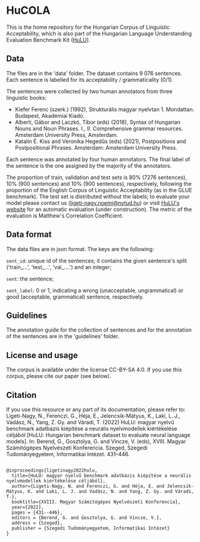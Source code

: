 # HuCOLA
This is the home repository for the Hungarian Corpus of Linguistic Acceptability, which is also part of the Hungarian Language Understanding Evaluation Benchmark Kit ([HuLU](hulu.nytud.hu)). 

## Data

The files are in the 'data' folder. The dataset contains 9 076 sentences. Each sentence is labelled for its acceptability / grammaticality (0/1).

The sentences were collected by two human annotators from three linguistic books: 
- Kiefer Ferenc (szerk.) (1992), Strukturális magyar nyelvtan 1. Mondattan. Budapest, Akadémiai Kiadó. 
- Alberti, Gábor and Laczkó, Tibor (eds) (2018), Syntax of Hungarian Nouns and Noun Phrases. I., II. Comprehensive grammar resources. Amsterdam University Press, Amsterdam. 
- Katalin É. Kiss and Veronika Hegedűs (eds) (2021), Postpositions and Postpositional Phrases. Amsterdam: Amsterdam University Press.

Each sentence was annotated by four human annotators. The final label of the sentence is the one assigned by the majority of the annotators.

The proportion of train, validation and test sets is 80% (7276 sentences), 10% (900 sentences) and 10% (900 sentences), respectively, following the proportion of the English Corpus of Linguistic Acceptability (as in the GLUE benchmark). The test set is distributed without the labels; to evaluate your model please contact us (ligeti-nagy.noemi@nytud.hu) or visit [HuLU's website](hulu.nlp.nytud.hu) for an automatic evaluation (under construction). The metric of the evaluation is Matthew's Correlation Coefficient.

## Data format

The data files are in json format. The keys are the following:

`sent_id`: unique id of the sentences; it contains the given sentence's split ('train_...', 'test_...', 'val_....') and an integer;

`sent`: the sentence;

`sent_label`: 0 or 1, indicating a wrong (unacceptable, ungrammatical) or good (acceptable, grammatical) sentence, respectively. 

## Guidelines

The annotation guide for the collection of sentences and for the annotation of the sentences are in the 'guidelines' folder.

## License and usage

The corpus is available under the license CC-BY-SA 4.0. If you use this corpus, please cite our paper (see below).

## Citation

If you use this resource or any part of its documentation, please refer to:
Ligeti-Nagy, N., Ferenczi, G., Héja, E., Jelencsik-Mátyus, K., Laki, L. J., Vadász, N., Yang, Z. Gy. and Váradi, T. (2022) HuLU: magyar nyelvű benchmark adatbázis
kiépítése a neurális nyelvmodellek kiértékelése céljából [HuLU: Hungarian benchmark dataset to evaluate neural language models]. In: Berend, G., Gosztolya, G. and Vincze, V. (eds), XVIII. Magyar Számítógépes Nyelvészeti Konferencia. Szeged, Szegedi Tudományegyetem, Informatikai Intézet. 431–446.

```

@inproceedings{ligetinagy2022hulu,
  title={HuLU: magyar nyelvű benchmark adatbázis kiépítése a neurális nyelvmodellek kiértékelése céljából},
  author={Ligeti-Nagy, N. and Ferenczi, G. and Héja, E. and Jelencsik-Mátyus, K. and Laki, L. J. and Vadász, N. and Yang, Z. Gy. and Váradi, T.},
  booktitle={XVIII. Magyar Számítógépes Nyelvészeti Konferencia},
  year={2022},
  pages = {431--446},
  editors = {Berend, G. and Gosztolya, G. and Vincze, V.},
  address = {Szeged},
  publisher = {Szegedi Tudományegyetem, Informatikai Intézet}
}
```
